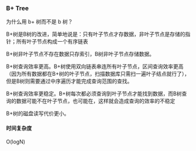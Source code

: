 ### B+ Tree



为什么用 b+ 树而不是 b 树？



B+树是B树的改进，简单地说是：只有叶子节点才存数据，非叶子节点是存储的指针；所有叶子节点构成一个有序链表

B+树非叶子节点不存在数据只存索引，B树非叶子节点存储数据。

B+树查询效率更高。B+树使用双向链表串连所有叶子节点，区间查询效率更高（因为所有数据都在B+树的叶子节点，扫描数据库只需扫一遍叶子结点就行了），但是B树则需要通过中序遍历才能完成查询范围的查找。

B+树查询效率更稳定。B+树每次都必须查询到叶子节点才能找到数据，而B树查询的数据可能不在叶子节点，也可能在，这样就会造成查询的效率的不稳定

B+树的磁盘读写代价更小。





#### 时间复杂度



O(logN)
